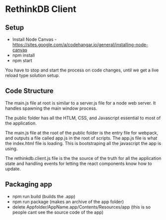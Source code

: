 # RethinkDB Client

## Setup

- Install Node Canvas - https://sites.google.com/a/codehangar.io/general/installing-node-canvas
- npm install
- npm start

You have to stop and start the process on code changes, until we get a live reload type solution setup.

## Code Structure

The main.js file at root is similar to a server.js file for a node web server. It handles spawning the main window process.

The public folder has all the HTLM, CSS, and Javascript essential to most of the application.

The main.js file at the root of the public folder is the entry file for webpack, and outputs a file called app.js in the root of scripts. The app.js file is what the index.html file is loading. This is bootstraping all the javascript the app is using.

The rethinkdb.client.js file is the the source of the truth for all the application state and handling events for letting the react components know how to update.

## Packaging app

- npm run build (builds the .app)
- npm run package (makes an archive of the app folder)
- delete Appfolder/AppName.app/Contents/Resources/app (this is so people cant see the source code of the app)